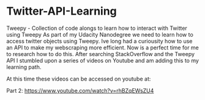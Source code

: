 # Twitter-API-Learning
Tweepy - Collection of code alongs to learn how to interact with Twitter using Tweepy 
As part of my Udacity Nanodegree we need to learn how to access twitter objects using Tweepy. Ive long had a curiousity how to use an API to make my webscraping more efficient. Now is a perfect time for me to research how to do this. After searching StackOverflow and the Tweepy API I stumbled upon a series of videos on Youtube and am adding this to my learning path.

At this time these videos can be accessed on youtube at:

Part 2: https://www.youtube.com/watch?v=rhBZqEWsZU4
